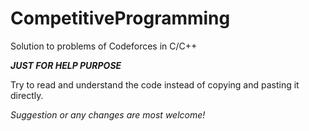 # CompetitiveProgramming
Solution to problems of Codeforces in C/C++ 

***JUST FOR HELP PURPOSE***

Try to read and understand the code instead of copying and pasting it directly.

*Suggestion or any changes are most welcome!*
